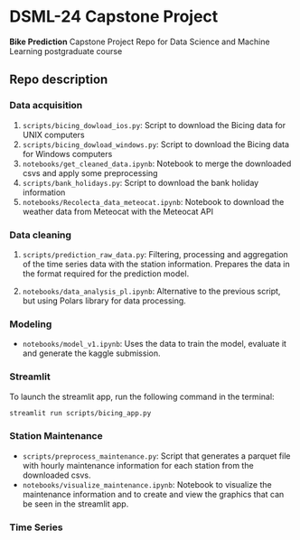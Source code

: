 # DSML-24 Capstone Project
**Bike Prediction**
Capstone Project Repo for Data Science and Machine Learning postgraduate course

## Repo description
### Data acquisition
1. `scripts/bicing_dowload_ios.py`: Script to download the Bicing data for UNIX computers
2. `scripts/bicing_dowload_windows.py`: Script to download the Bicing data for Windows computers
3. `notebooks/get_cleaned_data.ipynb`: Notebook to merge the downloaded csvs and apply some preprocessing
4. `scripts/bank_holidays.py`: Script to download the bank holiday information
5. `notebooks/Recolecta_data_meteocat.ipynb`: Notebook to download the weather data from Meteocat with the Meteocat API

### Data cleaning
1. `scripts/prediction_raw_data.py`: Filtering, processing and aggregation of the time series data with the station information. Prepares the data in the format required for the prediction model.

2. `notebooks/data_analysis_pl.ipynb`: Alternative to the previous script, but using Polars library for data processing.

### Modeling
- `notebooks/model_v1.ipynb`: Uses the data to train the model, evaluate it and generate the kaggle submission.

### Streamlit
To launch the streamlit app, run the following command in the terminal:

```bash
streamlit run scripts/bicing_app.py
```

### Station Maintenance
- `scripts/preprocess_maintenance.py`: Script that generates a parquet file with hourly maintenance information for each station from the downloaded csvs.
- `notebooks/visualize_maintenance.ipynb`: Notebook to visualize the maintenance information and to create and view the graphics that can be seen in the streamlit app.

### Time Series